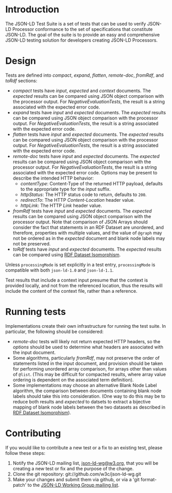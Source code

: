 # Introduction

The JSON-LD Test Suite is a set of tests that can
be used to verify JSON-LD Processor conformance to the set of specifications
that constitute JSON-LD. The goal of the suite is to provide an easy and
comprehensive JSON-LD testing solution for developers creating JSON-LD Processors.

# Design

Tests are defined into _compact_, _expand_, _flatten_, _remote-doc_, _fromRdf_, and _toRdf_ sections:
* _compact_ tests have _input_, _expected_ and _context_ documents. The _expected_ results can be compared using JSON object comparison with the processor output. For *NegativeEvaluationTests*, the result is a string associated with the expected error code.
* _expand_ tests have _input_ and _expected_ documents. The _expected_ results can be compared using JSON object comparison with the processor output. For *NegativeEvaluationTests*, the result is a string associated with the expected error code.
* _flatten_ tests have _input_ and _expected_ documents. The _expected_ results   can be compared using JSON object comparison with the processor output. For *NegativeEvaluationTests*, the result is a string associated with the expected error code.
* _remote-doc_ tests have _input_ and _expected_ documents. The _expected_ results can be compared using JSON object comparison with the processor output. For *NegativeEvaluationTests*, the result is a string associated with the expected error code. Options may be present to describe the intended HTTP behavior:
  * _contentType_: Content-Type of the returned HTTP payload, defaults to the appropriate type for the _input_ suffix.
  * _httpStatus_: The HTTP status code to return, defaults to `200`.
  * _redirectTo_: The HTTP _Content-Location_ header value.
  * _httpLink_: The HTTP _Link_ header value.
* _fromRdf_ tests have _input_ and _expected_ documents. The _expected_ results  can be compared using JSON object comparison with the processor output. Note that comparison of JSON Arrays should consider the fact that statements in an RDF Dataset are unordered, and therefore, properties with multiple values, and the value of `@graph` may not be ordered as in the _expected_ document and blank node labels may not be preserved.
* _toRdf_ tests have _input_ and _expected_ documents. The _expected_ results can be compared using [RDF Dataset Isomorphism](https://www.w3.org/TR/rdf11-concepts/#dfn-dataset-isomorphism).

Unless `processingMode` is set explicitly in a test entry, `processingMode` is compatible with both `json-ld-1.0` and `json-ld-1.1`.

Test results that include a context input presume that the context is provided locally, and not from the referenced location, thus the results will include the content of the context file, rather than a reference.

# Running tests
Implementations create their own infrastructure for running the test suite. In particular, the following should be considered:

* _remote-doc_ tests will likely not return expected HTTP headers, so the _options_ should be used to determine what headers are associated with the input document.
* Some algorithms, particularly _fromRdf_, may not preserve the order of statements listed in the input document, and provision should be taken for performing unordered array comparison, for arrays other than values of `@list`. (This may be difficult for compacted results, where array value ordering is dependent on the associated term definition).
* Some implementations may choose an alternative Blank Node Label algorithm, the comparison between documents containing blank node labels should take this into consideration. (One way to do this may be to reduce both results and _expected_ to datsets to extract a bijective mapping of blank node labels between the two datasets as described in [RDF Dataset Isomorphism](https://www.w3.org/TR/rdf11-concepts/#dfn-dataset-isomorphism)).
# Contributing

If you would like to contribute a new test or a fix to an existing test,
please follow these steps:

1. Notify the JSON-LD mailing list, json-ld-wg@w3.org,
   that you will be creating a new test or fix and the purpose of the
   change.
2. Clone the git repository: git://github.com/w3c/json-ld-wg.git
3. Make your changes and submit them via github, or via a 'git format-patch'
   to the [JSON-LD Working Group mailing list](mailto:json-ld-wg@w3.org).
